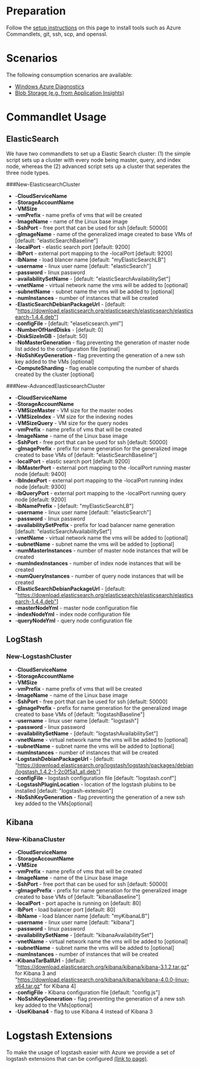 # Preparation
Follow the [setup instructions](./md/SetupInstructions.md) on this page to install tools such as Azure Commandlets, git, ssh, scp, and openssl.

# Scenarios
The following consumption scenarios are available:
- [Windows Azure Diagnostics](./md/AzureDiagnostics.md)
- [Blob Storage (e.g. from Application Insights)](./md/ApplicationInsights.md)


# Commandlet Usage

## ElasticSearch
We have two commandlets to set up a Elastic Search cluster: (1) the simple script sets up a cluster with every node being master, query, and index node, whereas the (2) advanced script sets up a cluster that seperates the three node types.

###New-ElasticsearchCluster
- -**CloudServiceName**
- -**StorageAccountName**
- -**VMSize**
- -**vmPrefix** - name prefix of vms that will be created
- -**ImageName** - name of the Linux base image
- -**SshPort** - free port that can be used for ssh [default: 50000]
- -**gImageName** - name of the generalized image created to base VMs of [default: "elasticSearchBaseline"]
- -**localPort** - elastic search port [default: 9200]
- -**lbPort** - external port mapping to the -localPort [default: 9200]
- -**lbName** - load blancer name [default: "myElasticSearchLB"]
- -**username** - linux user name [default: "elasticSearch"]
- -**password** - linux password
- -**availabilitySetName** - [default: "elasticSearchAvailabilitySet"]
- -**vnetName** - virtual network name the vms will be added to [optional]
- -**subnetName** - subnet name the vms will be added to [optional]
- -**numInstances** - number of instances that will be created
- -**ElasticSearchDebianPackageUrl** - [default: "https://download.elasticsearch.org/elasticsearch/elasticsearch/elasticsearch-1.4.4.deb"]
- -**configFile** - [default: "elaseticsearch.yml"]
- -**NumberOfHardDisks** - [default: 0]
- -**DiskSizeInGB** - [default: 50]
- -**NoMasterGeneration** - flag preventing the generation of master node list added to the configuration file [optinal]
- -**NoSshKeyGeneration** - flag preventing the generation of a new ssh key added to the VMs [optional]
- -**ComputeSharding** - flag enable computing the number of shards created by the cluster [optional]

###New-AdvancedElasticsearchCluster
- -**CloudServiceName**
- -**StorageAccountName**
- -**VMSizeMaster** - VM size for the master nodes
- -**VMSizeIndex** - VM size for the indexing nodes
- -**VMSizeQuery** - VM size for the query nodes
- -**vmPrefix** - name prefix of vms that will be created
- -**ImageName** - name of the Linux base image
- -**SshPort** - free port that can be used for ssh [default: 50000]
- -**gImagePrefix** - prefix for name generation for the generalized image created to base VMs of [default: "elasticSearchBaseline"]
- -**localPort** - elastic search port [default: 9200]
- -**lbMasterPort** - external port mapping to the -localPort running master node [default: 9400]
- -**lbIndexPort** - external port mapping to the -localPort running index node [default: 9300]
- -**lbQueryPort** - external port mapping to the -localPort running query node [default: 9200]
- -**lbNamePrefix** - [default: "myElasticSearchLB"]
- -**username** - linux user name [default: "elasticSearch"]
- -**password** - linux password
- -**availabilitySetPrefix** - prefix for load balancer name generation [default: "elasticSearchAvailabilitySet"]
- -**vnetName** - virtual network name the vms will be added to [optional]
- -**subnetName** - subnet name the vms will be added to [optional]
- -**numMasterInstances** - number of master node instances that will be created
- -**numIndexInstances** - number of index node instances that will be created
- -**numQueryInstances** - number of query node instances that will be created
- -**ElasticSearchDebianPackageUrl** - [default: "https://download.elasticsearch.org/elasticsearch/elasticsearch/elasticsearch-1.4.4.deb"]
- -**masterNodeYml** - master node configuration file
- -**indexNodeYml** - index node configuration file
- -**queryNodeYml** - query node configuration file

## LogStash
### New-LogstashCluster
- -**CloudServiceName**
- -**StorageAccountName**
- -**VMSize**
- -**vmPrefix** - name prefix of vms that will be created
- -**ImageName** - name of the Linux base image
- -**SshPort** - free port that can be used for ssh [default: 50000]
- -**gImagePrefix** - prefix for name generation for the generalized image created to base VMs of [default: "logstashBaseline"]
- -**username** - linux user name [default: "logstash"]
- -**password** - linux password
- -**availabilitySetName** - [default: "logstashAvailabilitySet"]
- -**vnetName** - virtual network name the vms will be added to [optional]
- -**subnetName** - subnet name the vms will be added to [optional]
- -**numInstances** - number of instances that will be created
- -**LogstashDebianPackageUrl** - [default: "https://download.elasticsearch.org/logstash/logstash/packages/debian/logstash_1.4.2-1-2c0f5a1_all.deb"]
- -**configFile** - logstash configuration file [default: "logstash.conf"]
- -**LogstashPluginLocation** - location of the logstash plubins to be installed [default: "logstash-extension"]
- -**NoSshKeyGeneration** - flag preventing the generation of a new ssh key added to the VMs[optional]

## Kibana
### New-KibanaCluster
- -**CloudServiceName**
- -**StorageAccountName**
- -**VMSize**
- -**vmPrefix** - name prefix of vms that will be created
- -**ImageName** - name of the Linux base image
- -**SshPort** - free port that can be used for ssh [default: 50000]
- -**gImagePrefix** - prefix for name generation for the generalized image created to base VMs of [default: "kibanaBaseline"]
- -**localPort** - port apache is running on  [default: 80]
- -**lbPort** - load balancer port [default: 80]
- -**lbName** - load blancer name [default: "myKibanaLB"]
- -**username** - linux user name [default: "kibana"]
- -**password** - linux password
- -**availabilitySetName** - [default: "kibanaAvailabilitySet"]
- -**vnetName** - virtual network name the vms will be added to [optional]
- -**subnetName** - subnet name the vms will be added to [optional]
- -**numInstances** - number of instances that will be created
- -**KibanaTarBallUrl** - [default: "https://download.elasticsearch.org/kibana/kibana/kibana-3.1.2.tar.gz" for Kibana 3 and "https://download.elasticsearch.org/kibana/kibana/kibana-4.0.0-linux-x64.tar.gz" for Kibana 4]
- -**configFile** - Kibana configuration file [default: "config.js"]
- -**NoSshKeyGeneration** - flag preventing the generation of a new ssh key added to the VMs[optional]
- -**UseKibana4** - flag to use Kibana 4 instead of Kibana 3

# Logstash Extensions
To make the usage of logstash easier with Azure we provide a set of logstash extensions that can be configured [(link to page)](./md/LogstashExtensions.md).
